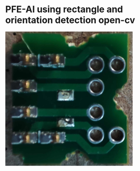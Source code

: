 # PFE-AI using rectangle and orientation detection open-cv 
<img width="400px" align="center" src="https://raw.githubusercontent.com/RAYEN311/PFE-AI/main/template_component.jpg" alt="component" />
